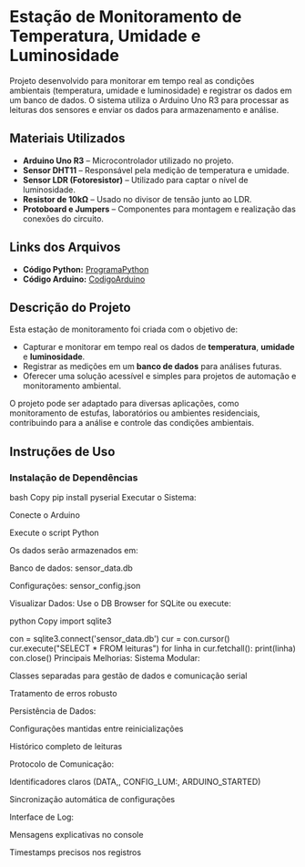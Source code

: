 # Estação de Monitoramento de Temperatura, Umidade e Luminosidade

Projeto desenvolvido para monitorar em tempo real as condições ambientais (temperatura, umidade e luminosidade) e registrar os dados em um banco de dados. O sistema utiliza o Arduino Uno R3 para processar as leituras dos sensores e enviar os dados para armazenamento e análise.

## Materiais Utilizados
- **Arduino Uno R3** – Microcontrolador utilizado no projeto.
- **Sensor DHT11** – Responsável pela medição de temperatura e umidade.
- **Sensor LDR (Fotoresistor)** – Utilizado para captar o nível de luminosidade.
- **Resistor de 10kΩ** – Usado no divisor de tensão junto ao LDR.
- **Protoboard e Jumpers** – Componentes para montagem e realização das conexões do circuito.

## Links dos Arquivos
- **Código Python:** [ProgramaPython](https://github.com/GabrielRenanPE/ProjetoF_ArduinoUnoSenso/blob/main/ProgramaPython)
- **Código Arduino:** [CodigoArduino](https://github.com/GabrielRenanPE/ProjetoF_ArduinoUnoSenso/blob/main/CodigoArduino)

## Descrição do Projeto
Esta estação de monitoramento foi criada com o objetivo de:
- Capturar e monitorar em tempo real os dados de **temperatura**, **umidade** e **luminosidade**.
- Registrar as medições em um **banco de dados** para análises futuras.
- Oferecer uma solução acessível e simples para projetos de automação e monitoramento ambiental.

O projeto pode ser adaptado para diversas aplicações, como monitoramento de estufas, laboratórios ou ambientes residenciais, contribuindo para a análise e controle das condições ambientais.

## Instruções de Uso

### Instalação de Dependências

bash
Copy
pip install pyserial
Executar o Sistema:

Conecte o Arduino

Execute o script Python

Os dados serão armazenados em:

Banco de dados: sensor_data.db

Configurações: sensor_config.json

Visualizar Dados:
Use o DB Browser for SQLite ou execute:

python
Copy
import sqlite3

con = sqlite3.connect('sensor_data.db')
cur = con.cursor()
cur.execute("SELECT * FROM leituras")
for linha in cur.fetchall():
    print(linha)
con.close()
Principais Melhorias:
Sistema Modular:

Classes separadas para gestão de dados e comunicação serial

Tratamento de erros robusto

Persistência de Dados:

Configurações mantidas entre reinicializações

Histórico completo de leituras

Protocolo de Comunicação:

Identificadores claros (DATA,, CONFIG_LUM:, ARDUINO_STARTED)

Sincronização automática de configurações

Interface de Log:

Mensagens explicativas no console

Timestamps precisos nos registros
